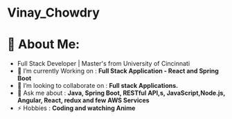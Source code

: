 # Vinay_Chowdry
# 💫 About Me:
- Full Stack Developer | Master's from University of Cincinnati
- 🌱 I’m currently Working on : **Full Stack Application - React and Spring Boot**
- 👯 I’m looking to collaborate on : **Full stack Applications.**
- 💬 Ask me about : **Java, Spring Boot, RESTful API,s, JavaScript,Node.js, Angular, React, redux and few AWS Services**
- ⚡ Hobbies : **Coding and watching Anime**

